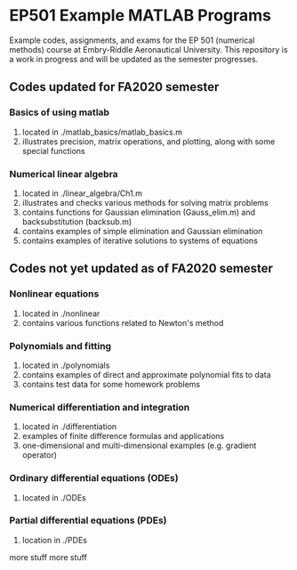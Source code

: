 # EP501 Example MATLAB Programs

Example codes, assignments, and exams for the EP 501 (numerical methods) course at Embry-Riddle Aeronautical University.  This repository is a work in progress and will be updated as the semester progresses.  


## Codes updated for FA2020 semester

### Basics of using matlab

1.  located in ./matlab\_basics/matlab\_basics.m
2.  illustrates precision, matrix operations, and plotting, along with some special functions

### Numerical linear algebra

1.  located in ./linear\_algebra/Ch1.m
2.  illustrates and checks various methods for solving matrix problems
3.  contains functions for Gaussian elimination (Gauss\_elim.m) and backsubstitution (backsub.m)
4.  contains examples of simple elimination and Gaussian elimination
5.  contains examples of iterative solutions to systems of equations


## Codes not yet updated as of FA2020 semester

### Nonlinear equations

1.  located in ./nonlinear
2.  contains various functions related to Newton's method


### Polynomials and fitting

1.  located in ./polynomials
2.  contains examples of direct and approximate polynomial fits to data
3.  contains test data for some homework problems


### Numerical differentiation and integration

1.  located in ./differentiation
2.  examples of finite difference formulas and applications
3.  one-dimensional and multi-dimensional examples (e.g. gradient operator)


### Ordinary differential equations (ODEs)

1.  located in ./ODEs


### Partial differential equations (PDEs)

1.  location in ./PDEs


more stuff
more stuff
